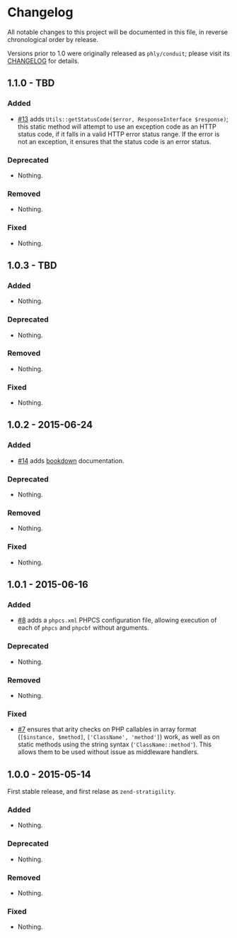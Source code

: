 # Changelog

All notable changes to this project will be documented in this file, in reverse chronological order by release.

Versions prior to 1.0 were originally released as `phly/conduit`; please visit
its [CHANGELOG](https://github.com/phly/conduit/blob/master/CHANGELOG.md) for
details.

## 1.1.0 - TBD

### Added

- [#13](https://github.com/zendframework/zend-stratigility/pull/13) adds
  `Utils::getStatusCode($error, ResponseInterface $response)`; this static
  method will attempt to use an exception code as an HTTP status code, if it
  falls in a valid HTTP error status range. If the error is not an exception, it
  ensures that the status code is an error status.

### Deprecated

- Nothing.

### Removed

- Nothing.

### Fixed

- Nothing.

## 1.0.3 - TBD

### Added

- Nothing.

### Deprecated

- Nothing.

### Removed

- Nothing.

### Fixed

- Nothing.

## 1.0.2 - 2015-06-24

### Added

- [#14](https://github.com/zendframework/zend-stratigility/pull/14) adds
  [bookdown](http://bookdown.io) documentation.

### Deprecated

- Nothing.

### Removed

- Nothing.

### Fixed

- Nothing.

## 1.0.1 - 2015-06-16

### Added

- [#8](https://github.com/zendframework/zend-stratigility/pull/8) adds a
  `phpcs.xml` PHPCS configuration file, allowing execution of each of `phpcs`
  and `phpcbf` without arguments.

### Deprecated

- Nothing.

### Removed

- Nothing.

### Fixed

- [#7](https://github.com/zendframework/zend-stratigility/pull/7) ensures that
  arity checks on PHP callables in array format (`[$instance, $method]`,
  `['ClassName', 'method']`) work, as well as on static methods using the string
  syntax (`'ClassName::method'`). This allows them to be used without issue as
  middleware handlers.

## 1.0.0 - 2015-05-14

First stable release, and first relase as `zend-stratigility`.

### Added

- Nothing.

### Deprecated

- Nothing.

### Removed

- Nothing.

### Fixed

- Nothing.
